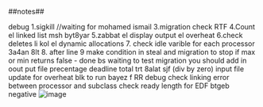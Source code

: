 ##notes##

debug
1.sigkill //waiting for mohamed ismail 
3.migration check RTF
4.Count el linked list msh byt8yar
5.zabbat el display output el overheat
6.check deletes li kol el dynamic allocations
7. check idle varible for each processor 3a4an 8lt
8. after line 9 make condition in steal and migration to stop if max or min returns false - done bs waiting to test migration
you should add in oout put file precentage deadline
total trt 8alat sjf (div by zero)
input file update for overheat
blk to run bayez f RR debug 
check linking error between processor and subclass
check ready length for EDF btgeb negative 
![image](https://github.com/tahaaa22/Scheduler-Algo/assets/128100857/accd9d47-1aec-479f-9a00-54023dfc2085)
